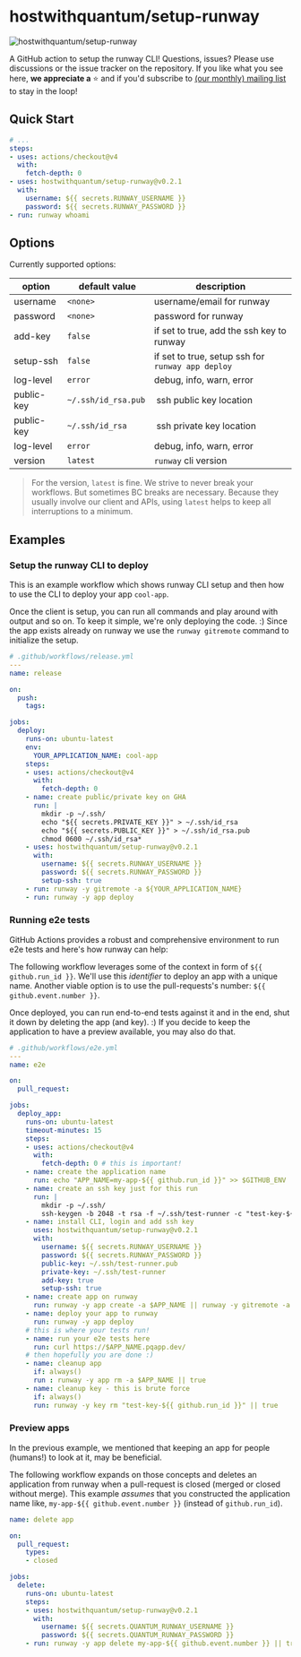 # hostwithquantum/setup-runway

![hostwithquantum/setup-runway](setup-runway-banner.jpeg)

A GitHub action to setup the runway CLI! Questions, issues? Please use discussions or the issue tracker on the repository. If you like what you see here, **we appreciate a** :star: and if you'd subscribe to [(our monthly) mailing list](https://runway.planetary-quantum.com/) to stay in the loop!

## Quick Start

```yaml
# ...
steps:
- uses: actions/checkout@v4
  with:
    fetch-depth: 0
- uses: hostwithquantum/setup-runway@v0.2.1
  with:
    username: ${{ secrets.RUNWAY_USERNAME }}
    password: ${{ secrets.RUNWAY_PASSWORD }}
- run: runway whoami
```

## Options

Currently supported options:

| option        | default value       | description                                       |
|---------------|---------------------|---------------------------------------------------|
| username      | `<none>`            | username/email for runway                         |
| password      | `<none>`            | password for runway                               |
| add-key       | `false`             | if set to true, add the ssh key to runway         |
| setup-ssh     | `false`             | if set to true, setup ssh for `runway app deploy` |
| log-level     | `error`             | debug, info, warn, error                          |
| public-key    | `~/.ssh/id_rsa.pub` | ssh public key location                           |
| public-key    | `~/.ssh/id_rsa`     | ssh private key location                          |
| log-level     | `error`             | debug, info, warn, error                          |
| version       | `latest`            | `runway` cli version                              |

> For the version, `latest` is fine. We strive to never break your workflows. But sometimes BC breaks are necessary. Because they usually involve our client and APIs, using `latest` helps to keep all interruptions to a minimum.

## Examples

### Setup the runway CLI to deploy

This is an example workflow which shows runway CLI setup and then how to use the CLI to deploy your app `cool-app`.

Once the client is setup, you can run all commands and play around with output and so on. To keep it simple, we're only deploying the code. :) Since the app exists already on runway we use the `runway gitremote` command to initialize the setup.

```yaml
# .github/workflows/release.yml
---
name: release

on:
  push:
    tags:

jobs:
  deploy:
    runs-on: ubuntu-latest
    env:
      YOUR_APPLICATION_NAME: cool-app
    steps:
    - uses: actions/checkout@v4
      with:
        fetch-depth: 0
    - name: create public/private key on GHA
      run: |
        mkdir -p ~/.ssh/
        echo "${{ secrets.PRIVATE_KEY }}" > ~/.ssh/id_rsa
        echo "${{ secrets.PUBLIC_KEY }}" > ~/.ssh/id_rsa.pub
        chmod 0600 ~/.ssh/id_rsa*
    - uses: hostwithquantum/setup-runway@v0.2.1
      with:
        username: ${{ secrets.RUNWAY_USERNAME }}
        password: ${{ secrets.RUNWAY_PASSWORD }}
        setup-ssh: true
    - run: runway -y gitremote -a ${YOUR_APPLICATION_NAME}
    - run: runway -y app deploy
```

### Running e2e tests

GitHub Actions provides a robust and comprehensive environment to run e2e tests and here's how runway can help:

The following workflow leverages some of the context in form of `${{ github.run_id }}`. We'll use this _identifier_ to deploy an app with a unique name. Another viable option is to use the pull-requests's number: `${{ github.event.number }}`.

Once deployed, you can run end-to-end tests against it and in the end, shut it down by deleting the app (and key). :) If you decide to keep the application to have a preview available, you may also do that.

```yaml
# .github/workflows/e2e.yml
---
name: e2e

on: 
  pull_request:

jobs:
  deploy_app:
    runs-on: ubuntu-latest
    timeout-minutes: 15
    steps:
    - uses: actions/checkout@v4
      with:
        fetch-depth: 0 # this is important!
    - name: create the application name
      run: echo "APP_NAME=my-app-${{ github.run_id }}" >> $GITHUB_ENV
    - name: create an ssh key just for this run
      run: |
        mkdir -p ~/.ssh/
        ssh-keygen -b 2048 -t rsa -f ~/.ssh/test-runner -c "test-key-${{ github.run_id }}" -q -N ""
    - name: install CLI, login and add ssh key
      uses: hostwithquantum/setup-runway@v0.2.1
      with:
        username: ${{ secrets.RUNWAY_USERNAME }}
        password: ${{ secrets.RUNWAY_PASSWORD }}
        public-key: ~/.ssh/test-runner.pub
        private-key: ~/.ssh/test-runner
        add-key: true
        setup-ssh: true
    - name: create app on runway
      run: runway -y app create -a $APP_NAME || runway -y gitremote -a $APP_NAME
    - name: deploy your app to runway
      run: runway -y app deploy
    # this is where your tests run!
    - name: run your e2e tests here
      run: curl https://$APP_NAME.pqapp.dev/
    # then hopefully you are done :)
    - name: cleanup app
      if: always()
      run : runway -y app rm -a $APP_NAME || true
    - name: cleanup key - this is brute force
      if: always()
      run: runway -y key rm "test-key-${{ github.run_id }}" || true
```

### Preview apps

In the previous example, we mentioned that keeping an app for people (humans!) to look at it, may be beneficial.

The following workflow expands on those concepts and deletes an application from runway when a pull-request is closed (merged or closed without merge). This example _assumes_ that you constructed the application name like, `my-app-${{ github.event.number }}` (instead of `github.run_id`).

```yaml
name: delete app

on:
  pull_request:
    types:
    - closed

jobs:
  delete:
    runs-on: ubuntu-latest
    steps:
    - uses: hostwithquantum/setup-runway@v0.2.1
      with:
        username: ${{ secrets.QUANTUM_RUNWAY_USERNAME }}
        password: ${{ secrets.QUANTUM_RUNWAY_PASSWORD }}
    - run: runway -y app delete my-app-${{ github.event.number }} || true
```
